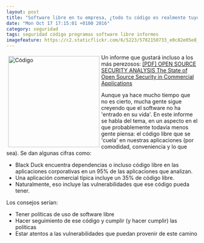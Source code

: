 ```yaml
---
layout: post
title: "Software libre en tu empresa, ¿todo tu código es realmente tuyo?"
date: "Mon Oct 17 17:15:01 +0100 2016"
category: seguridad
tags: seguridad código programas software libre informes
imagefeature: https://c2.staticflickr.com/6/5223/5782150733_e0c82e05e8_m.jpg
---
```





<a href="https://www.flickr.com/photos/fernand0/5782150733" title="Código"><img src="https://c2.staticflickr.com/6/5223/5782150733_e0c82e05e8_m.jpg" width="240"  alt="Código" style="float:left; margin:5px"></a>
Un informe que gustará incluso a los más perezosos: [[PDF] OPEN SOURCE SECURITY ANALYSIS The State of Open Source Security in Commercial Applications](https://info.blackducksoftware.com/rs/872-OLS-526/images/OSSAReportFINAL.pdf)

Aunque ya hace mucho tiempo que no es cierto, mucha gente sigue creyendo que el software no ha 'entrado en su vida'. En este informe se habla del tema, en un aspecto en el que probablemente todavía menos gente piensa: el código libre que se 'cuela' en nuestras aplicaciones (por comodidad, conveniencia y lo que sea). Se dan algunas cifras como:

* Black Duck encuentra dependencias o incluso código libre en las aplicaciones corporativas en un 95% de las aplicaciones que analizan.
* Una aplicación comercial típica incluye un 35% de código libre.
* Naturalmente, eso incluye las vulnerabilidades que ese código pueda tener.

Los consejos serían:

* Tener políticas de uso de software libre
* Hacer seguimiento de ese código y cumplir (y hacer cumplir) las políticas
* Estar atentos a las vulnerabilidades que puedan provenir de este camino
